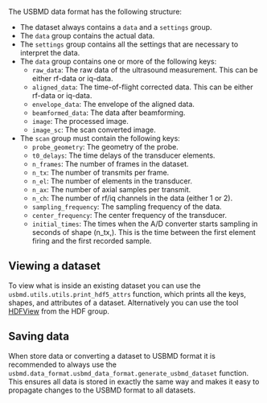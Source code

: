 The USBMD data format has the following structure:

- The dataset always contains a `data` and a `settings` group.
- The `data` group contains the actual data.
- The `settings` group contains all the settings that are necessary to interpret the data.
- The `data` group contains one or more of the following keys:
    - `raw_data`: The raw data of the ultrasound measurement. This can be
    either rf-data or iq-data.
    - `aligned_data`: The time-of-flight corrected data. This can be either
    rf-data or iq-data.
    - `envelope_data`: The envelope of the aligned data.
    - `beamformed_data`: The data after beamforming.
    - `image`: The processed image.
    - `image_sc`: The scan converted image.
- The `scan` group must contain the following keys:
    - `probe_geometry`: The geometry of the probe.
    - `t0_delays`: The time delays of the transducer elements.
    - `n_frames`: The number of frames in the dataset.
    - `n_tx`: The number of transmits per frame.
    - `n_el`: The number of elements in the transducer.
    - `n_ax`: The number of axial samples per transmit.
    - `n_ch`: The number of rf/iq channels in the data (either 1 or 2).
    - `sampling_frequency`: The sampling frequency of the data.
    - `center_frequency`: The center frequency of the transducer.
    - `initial_times`: The times when the A/D converter starts sampling in seconds of shape (n_tx,). This is the time between the first element firing and the first recorded sample.

## Viewing a dataset
To view what is inside an existing dataset you can use the `usbmd.utils.utils.print_hdf5_attrs` function, which prints all the keys, shapes, and attributes of a dataset. Alternatively you can use the tool [HDFView](https://www.hdfgroup.org/downloads/hdfview/) from the HDF group.

## Saving data
When store data or converting a dataset to USBMD format it is recommended to always use the `usbmd.data_format.usbmd_data_format.generate_usbmd_dataset` function. This ensures all data is stored in exactly the same way and makes it easy to propagate changes to the USBMD format to all datasets.